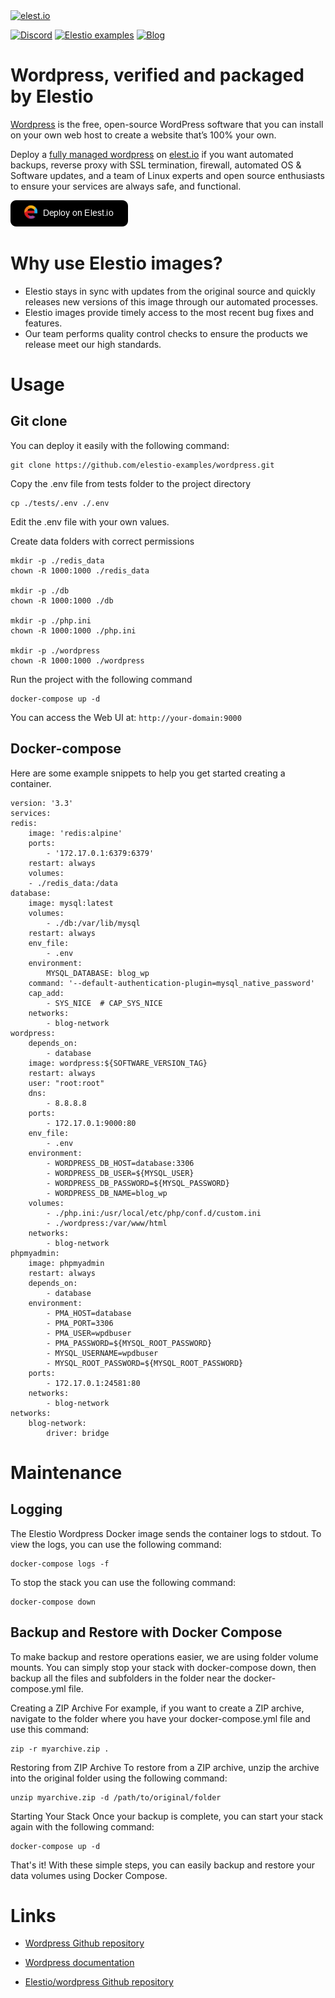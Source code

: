 <a href="https://elest.io">
  <img src="https://elest.io/images/elestio.svg" alt="elest.io" width="150" height="75">
</a>

[![Discord](https://img.shields.io/static/v1.svg?logo=discord&color=f78A38&labelColor=083468&logoColor=ffffff&style=for-the-badge&label=Discord&message=community)](https://discord.gg/4T4JGaMYrD "Get instant assistance and engage in live discussions with both the community and team through our chat feature.")
[![Elestio examples](https://img.shields.io/static/v1.svg?logo=github&color=f78A38&labelColor=083468&logoColor=ffffff&style=for-the-badge&label=github&message=open%20source)](https://github.com/elestio-examples "Access the source code for all our repositories by viewing them.")
[![Blog](https://img.shields.io/static/v1.svg?color=f78A38&labelColor=083468&logoColor=ffffff&style=for-the-badge&label=elest.io&message=Blog)](https://blog.elest.io "Latest news about elestio, open source software, and DevOps techniques.")

# Wordpress, verified and packaged by Elestio

[Wordpress](https://github.com/docker-library/wordpress) is the free, open-source WordPress software that you can install on your own web host to create a website that’s 100% your own.

Deploy a <a target="_blank" href="https://elest.io/open-source/wordpress">fully managed wordpress</a> on <a target="_blank" href="https://elest.io/">elest.io</a> if you want automated backups, reverse proxy with SSL termination, firewall, automated OS & Software updates, and a team of Linux experts and open source enthusiasts to ensure your services are always safe, and functional.

[![deploy](https://github.com/elestio-examples/wordpress/raw/main/deploy-on-elestio.png)](https://dash.elest.io/deploy?source=cicd&social=dockerCompose&url=https://github.com/elestio-examples/wordpress)

# Why use Elestio images?

- Elestio stays in sync with updates from the original source and quickly releases new versions of this image through our automated processes.
- Elestio images provide timely access to the most recent bug fixes and features.
- Our team performs quality control checks to ensure the products we release meet our high standards.

# Usage

## Git clone

You can deploy it easily with the following command:

    git clone https://github.com/elestio-examples/wordpress.git

Copy the .env file from tests folder to the project directory

    cp ./tests/.env ./.env

Edit the .env file with your own values.

Create data folders with correct permissions

    mkdir -p ./redis_data
    chown -R 1000:1000 ./redis_data

    mkdir -p ./db
    chown -R 1000:1000 ./db

    mkdir -p ./php.ini
    chown -R 1000:1000 ./php.ini

    mkdir -p ./wordpress
    chown -R 1000:1000 ./wordpress

Run the project with the following command

    docker-compose up -d

You can access the Web UI at: `http://your-domain:9000`

## Docker-compose

Here are some example snippets to help you get started creating a container.

    version: '3.3'
    services:
    redis:
        image: 'redis:alpine'
        ports:
            - '172.17.0.1:6379:6379'
        restart: always
        volumes:
        - ./redis_data:/data
    database:
        image: mysql:latest
        volumes:
            - ./db:/var/lib/mysql
        restart: always
        env_file:
            - .env
        environment:
            MYSQL_DATABASE: blog_wp
        command: '--default-authentication-plugin=mysql_native_password'
        cap_add:
            - SYS_NICE  # CAP_SYS_NICE
        networks:
            - blog-network
    wordpress:
        depends_on:
            - database
        image: wordpress:${SOFTWARE_VERSION_TAG}
        restart: always
        user: "root:root"
        dns: 
            - 8.8.8.8
        ports:
            - 172.17.0.1:9000:80
        env_file:
            - .env
        environment:
            - WORDPRESS_DB_HOST=database:3306
            - WORDPRESS_DB_USER=${MYSQL_USER}
            - WORDPRESS_DB_PASSWORD=${MYSQL_PASSWORD}
            - WORDPRESS_DB_NAME=blog_wp
        volumes:
            - ./php.ini:/usr/local/etc/php/conf.d/custom.ini
            - ./wordpress:/var/www/html
        networks:
            - blog-network
    phpmyadmin:
        image: phpmyadmin
        restart: always
        depends_on:
            - database
        environment:
            - PMA_HOST=database
            - PMA_PORT=3306
            - PMA_USER=wpdbuser
            - PMA_PASSWORD=${MYSQL_ROOT_PASSWORD}
            - MYSQL_USERNAME=wpdbuser
            - MYSQL_ROOT_PASSWORD=${MYSQL_ROOT_PASSWORD}
        ports:
            - 172.17.0.1:24581:80
        networks:
            - blog-network
    networks:
        blog-network:
            driver: bridge



# Maintenance

## Logging

The Elestio Wordpress Docker image sends the container logs to stdout. To view the logs, you can use the following command:

    docker-compose logs -f

To stop the stack you can use the following command:

    docker-compose down

## Backup and Restore with Docker Compose

To make backup and restore operations easier, we are using folder volume mounts. You can simply stop your stack with docker-compose down, then backup all the files and subfolders in the folder near the docker-compose.yml file.

Creating a ZIP Archive
For example, if you want to create a ZIP archive, navigate to the folder where you have your docker-compose.yml file and use this command:

    zip -r myarchive.zip .

Restoring from ZIP Archive
To restore from a ZIP archive, unzip the archive into the original folder using the following command:

    unzip myarchive.zip -d /path/to/original/folder

Starting Your Stack
Once your backup is complete, you can start your stack again with the following command:

    docker-compose up -d

That's it! With these simple steps, you can easily backup and restore your data volumes using Docker Compose.

# Links

- <a target="_blank" href="https://github.com/docker-library/wordpress">Wordpress Github repository</a>

- <a target="_blank" href="https://wordpress.org/documentation/">Wordpress documentation</a>

- <a target="_blank" href="https://github.com/elestio-examples/wordpress">Elestio/wordpress Github repository</a>
